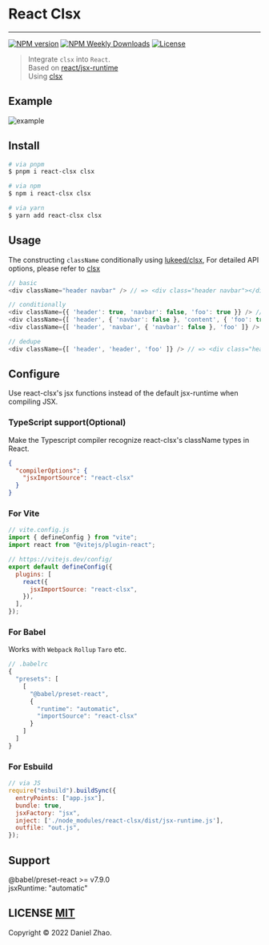 # React Clsx

---

[![NPM version](https://badgen.net/npm/v/react-clsx)](https://www.npmjs.com/package/react-clsx)
[![NPM Weekly Downloads](https://badgen.net/npm/dw/react-clsx)](https://www.npmjs.com/package/react-clsx)
[![License](https://badgen.net/npm/license/react-clsx)](https://www.npmjs.com/package/react-clsx)

> Integrate `clsx` into `React`.<br>Based on [react/jsx-runtime](https://reactjs.org/blog/2020/09/22/introducing-the-new-jsx-transform.html)<br>Using [clsx](https://github.com/lukeed/clsx)

## Example

![example](/docs/example.png)

## Install

```bash
# via pnpm
$ pnpm i react-clsx clsx

# via npm
$ npm i react-clsx clsx

# via yarn
$ yarn add react-clsx clsx
```

## Usage

The constructing `className` conditionally using [lukeed/clsx](https://github.com/lukeed/clsx), For detailed API options, please refer to [clsx](https://github.com/lukeed/clsx?tab=readme-ov-file#clsx---)

```javascript
// basic
<div className="header navbar" /> // => <div class="header navbar"></div>

// conditionally
<div className={{ 'header': true, 'navbar': false, 'foo': true }} /> // => <div class="header foo"></div>
<div className={[ 'header', { 'navbar': false }, 'content', { 'foo': true } ]} /> // => <div class="header content foo"></div>
<div className={[ 'header', 'navbar', { 'navbar': false }, 'foo' ]} /> // => <div class="header foo"></div>

// dedupe
<div className={[ 'header', 'header', 'foo' ]} /> // => <div class="header foo"></div>

```

## Configure

Use react-clsx's jsx functions instead of the default jsx-runtime when compiling JSX.

### TypeScript support(Optional)

Make the Typescript compiler recognize react-clsx's className types in React.

```json
{
  "compilerOptions": {
    "jsxImportSource": "react-clsx"
  }
}
```

### For Vite

```javascript
// vite.config.js
import { defineConfig } from "vite";
import react from "@vitejs/plugin-react";

// https://vitejs.dev/config/
export default defineConfig({
  plugins: [
    react({
      jsxImportSource: "react-clsx",
    }),
  ],
});
```

### For Babel

Works with `Webpack` `Rollup` `Taro` etc.

```javascript
// .babelrc
{
  "presets": [
    [
      "@babel/preset-react",
      {
        "runtime": "automatic",
        "importSource": "react-clsx"
      }
    ]
  ]
}
```

### For Esbuild

```javascript
// via JS
require("esbuild").buildSync({
  entryPoints: ["app.jsx"],
  bundle: true,
  jsxFactory: "jsx",
  inject: ['./node_modules/react-clsx/dist/jsx-runtime.js'],
  outfile: "out.js",
});
```

## Support

@babel/preset-react >= v7.9.0
<br>jsxRuntime: "automatic"

## LICENSE [MIT](LICENSE)

Copyright © 2022 Daniel Zhao.
